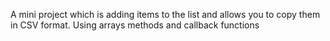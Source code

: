 A mini project which is adding items to the list and allows you to copy them in CSV format. Using arrays methods and callback functions
